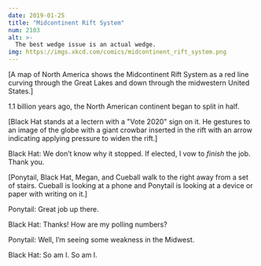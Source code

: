 ```yaml
---
date: 2019-01-25
title: "Midcontinent Rift System"
num: 2103
alt: >-
  The best wedge issue is an actual wedge.
img: https://imgs.xkcd.com/comics/midcontinent_rift_system.png
---
```

[A map of North America shows the Midcontinent Rift System as a red line curving through the Great Lakes and down through the midwestern United States.]

1.1 billion years ago, the North American continent began to split in half.

[Black Hat stands at a lectern with a "Vote 2020" sign on it. He gestures to an image of the globe with a giant crowbar inserted in the rift with an arrow indicating applying pressure to widen the rift.]

Black Hat: We don’t know why it stopped.  If elected, I vow to *finish* the job.  Thank you.

[Ponytail, Black Hat, Megan, and Cueball walk to the right away from a set of stairs. Cueball is looking at a phone and Ponytail is looking at a device or paper with writing on it.]

Ponytail: Great job up there.

Black Hat: Thanks!  How are my polling numbers?

Ponytail: Well, I’m seeing some weakness in the Midwest.

Black Hat: So am I.  So am I.